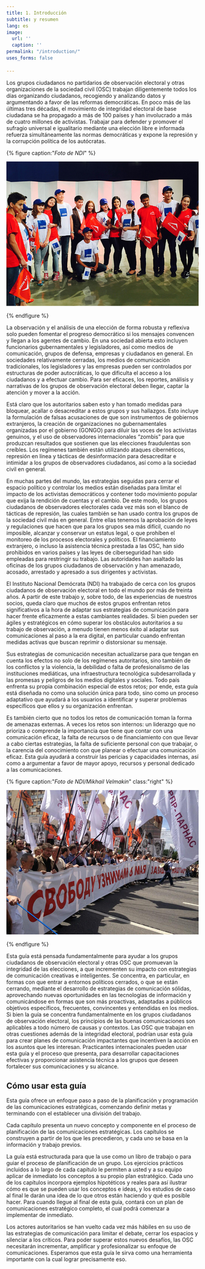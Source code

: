 ```yaml
---
title: 1. Introducción
subtitle: y resumen
lang: es
image:
  url: ''
  caption: ''
permalink: "/introduction/"
uses_forms: false

---
```

Los grupos ciudadanos no partidarios de observación electoral y otras organizaciones de la sociedad civil (OSC) trabajan diligentemente todos los días organizando ciudadanos, recogiendo y analizando datos y argumentando a favor de las reformas democráticas. En poco más de las últimas tres décadas, el movimiento de integridad electoral de base ciudadana se ha propagado a más de 100 países y han involucrado a más de cuatro millones de activistas. Trabajar para defender y promover el sufragio universal e igualitario mediante una elección libre e informada refuerza simultáneamente las normas democráticas y expone la represión y la corrupción política de los autócratas.

{% figure caption:"_Foto de NDI_" %}

![NDI Photo](/assets/images/ndi_kyrgyz_debates-1.jpg "NDI Photo.")

{% endfigure %}

La observación y el análisis de una elección de forma robusta y reflexiva solo pueden fomentar el progreso democrático si los mensajes convencen y llegan a los agentes de cambio. En una sociedad abierta esto incluyen funcionarios gubernamentales y legisladores, así como medios de comunicación, grupos de defensa, empresas y ciudadanos en general. En sociedades relativamente cerradas, los medios de comunicación tradicionales, los legisladores y las empresas pueden ser controlados por estructuras de poder autocráticas, lo que dificulta el acceso a los ciudadanos y a efectuar cambio. Para ser eficaces, los reportes, análisis y narrativas de los grupos de observación electoral deben llegar, captar la atención y mover a la acción.

Está claro que los autoritarios saben esto y han tomado medidas para bloquear, acallar o desacreditar a estos grupos y sus hallazgos. Esto incluye la formulación de falsas acusaciones de que son instrumentos de gobiernos extranjeros, la creación de organizaciones no gubernamentales organizadas por el gobierno (GONGO) para diluir las voces de los activistas genuinos, y el uso de observadores internacionales “zombis” para que produzcan resultados que sostienen que las elecciones fraudulentas son creíbles. Los regímenes también están utilizando ataques cibernéticos, represión en línea y tácticas de desinformación para desacreditar e intimidar a los grupos de observadores ciudadanos, así como a la sociedad civil en general.

En muchas partes del mundo, las estrategias seguidas para cerrar el espacio político y controlar los medios están diseñadas para limitar el impacto de los activistas democráticos y contener todo movimiento popular que exija la rendición de cuentas y el cambio. De este modo, los grupos ciudadanos de observadores electorales cada vez más son el blanco de tácticas de represión, las cuales también se han usado contra los grupos de la sociedad civil más en general. Entre ellas tenemos la aprobación de leyes y regulaciones que hacen que para los grupos sea más difícil, cuando no imposible, alcanzar y conservar un estatus legal, o que prohíben el monitoreo de los procesos electorales y políticos. El financiamiento extranjero, o incluso la asistencia técnica prestada a las OSC, han sido prohibidos en varios países y las leyes de ciberseguridad han sido empleadas para restringir su trabajo. Las autoridades han asaltado las oficinas de los grupos ciudadanos de observación y han amenazado, acosado, arrestado y apresado a sus dirigentes y activistas.

El Instituto Nacional Demócrata (NDI) ha trabajado de cerca con los grupos ciudadanos de observación electoral en todo el mundo por más de treinta años. A partir de este trabajo y, sobre todo, de las experiencias de nuestros socios, queda claro que muchos de estos grupos enfrentan retos significativos a la hora de adaptar sus estrategias de comunicación para hacer frente eficazmente a estas cambiantes realidades. Si bien pueden ser ágiles y estratégicos en cómo superar los obstáculos autoritarios a su trabajo de observación, a menudo tienen menos éxito al adaptar sus comunicaciones al paso a la era digital, en particular cuando enfrentan medidas activas que buscan reprimir o distorsionar su mensaje.

Sus estrategias de comunicación necesitan actualizarse para que tengan en cuenta los efectos no solo de los regímenes autoritarios, sino también de los conflictos y la violencia, la debilidad o falta de profesionalismo de las instituciones mediáticas, una infraestructura tecnológica subdesarrollada y las promesas y peligros de los medios digitales y sociales. Todo país enfrenta su propia combinación especial de estos retos; por ende, esta guía está diseñada no como una solución única para todo, sino como un proceso adaptativo que ayudará a los usuarios a identificar y superar problemas específicos que ellos y su organización enfrentan.

Es también cierto que no todos los retos de comunicación toman la forma de amenazas externas. A veces los retos son internos: un liderazgo que no prioriza o comprende la importancia que tiene que contar con una comunicación eficaz, la falta de recursos o de financiamiento con que llevar a cabo ciertas estrategias, la falta de suficiente personal con que trabajar, o la carencia del conocimiento con que planear o efectuar una comunicación eficaz. Esta guía ayudará a construir las pericias y capacidades internas, así como a argumentar a favor de mayor apoyo, recursos y personal dedicado a las comunicaciones.

{% figure caption:"_Foto de NDI/Mikhail Velmakin_" class:"right" %}

![NDI Photo/Mikhail Velmakin](/assets/images/NDI_moscow.jpg "NDI Photo/Mikhail Velmakin")

{% endfigure %}

Esta guía está pensada fundamentalmente para ayudar a los grupos ciudadanos de observación electoral y otras OSC que promuevan la integridad de las elecciones, a que incrementen su impacto con estrategias de comunicación creativas e inteligentes. Se concentra, en particular, en formas con que entrar a entornos políticos cerrados, o que se están cerrando, mediante el desarrollo de estrategias de comunicación sólidas, aprovechando nuevas oportunidades en las tecnologías de información y comunicándose en formas que son más proactivas, adaptadas a públicos objetivos específicos, frecuentes, convincentes y entendidas en los medios. Si bien la guía se concentra fundamentalmente en los grupos ciudadanos de observación electoral, los principios de las buenas comunicaciones son aplicables a todo número de causas y contextos. Las OSC que trabajan en otras cuestiones además de la integridad electoral, podrían usar esta guía para crear planes de comunicación impactantes que incentiven la acción en los asuntos que les interesan. Practicantes internacionales pueden usar esta guía y el proceso que presenta, para desarrollar capacitaciones efectivas y proporcionar asistencia técnica a los grupos que deseen fortalecer sus comunicaciones y su alcance.

## Cómo usar esta guía

Esta guía ofrece un enfoque paso a paso de la planificación y programación de las comunicaciones estratégicas, comenzando definir metas y terminando con el establecer una división del trabajo.

Cada capítulo presenta un nuevo concepto y componente en el proceso de planificación de las comunicaciones estratégicas. Los capítulos se construyen a partir de los que les precedieron, y cada uno se basa en la información y trabajo previos.

La guía está estructurada para que la use como un libro de trabajo o para guiar el proceso de planificación de un grupo. Los ejercicios prácticos incluidos a lo largo de cada capítulo le permiten a usted y a su equipo aplicar de inmediato los conceptos a su propio plan estratégico. Cada uno de los capítulos incorpora ejemplos hipotéticos y reales para así ilustrar cómo es que se pueden usar los conceptos e ideas, y los estudios de caso al final le darán una idea de lo que otros están haciendo y qué es posible hacer. Para cuando llegue al final de esta guía, contará con un plan de comunicaciones estratégico completo, el cual podrá comenzar a implementar de inmediato.

Los actores autoritarios se han vuelto cada vez más hábiles en su uso de las estrategias de comunicación para limitar el debate, cerrar los espacios y silenciar a los críticos. Para poder superar estos nuevos desafíos, las OSC necesitarán incrementar, amplificar y profesionalizar su enfoque de comunicaciones. Esperamos que esta guía le sirva como una herramienta importante con la cual lograr precisamente eso.